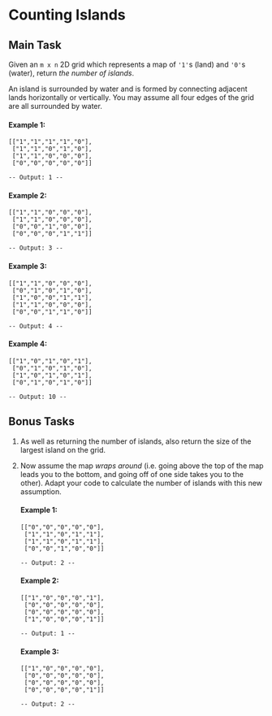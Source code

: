 # Counting Islands

## Main Task
Given an ```m x n``` 2D grid which represents a map of ```'1'```s (land) and ```'0'```s (water), return *the number of islands*.

An island is surrounded by water and is formed by connecting adjacent lands horizontally or vertically. You may assume all four edges of the grid are all surrounded by water.

#### Example 1:
```
[["1","1","1","1","0"],
 ["1","1","0","1","0"],
 ["1","1","0","0","0"],
 ["0","0","0","0","0"]]
 
-- Output: 1 --
```

#### Example 2:
```
[["1","1","0","0","0"],
 ["1","1","0","0","0"],
 ["0","0","1","0","0"],
 ["0","0","0","1","1"]]
 
-- Output: 3 --
```

#### Example 3:
```
[["1","1","0","0","0"],
 ["0","1","0","1","0"],
 ["1","0","0","1","1"],
 ["1","1","0","0","0"],
 ["0","0","1","1","0"]]

-- Output: 4 --
```

#### Example 4:
```
[["1","0","1","0","1"],
 ["0","1","0","1","0"],
 ["1","0","1","0","1"],
 ["0","1","0","1","0"]]

-- Output: 10 --
```

## Bonus Tasks
1. As well as returning the number of islands, also return the size of the largest island on the grid.

2. Now assume the map *wraps around* (i.e. going above the top of the map leads you to the bottom, and going off of one side takes you to the other). Adapt your code to calculate the number of islands with this new assumption.
    #### Example 1:
    ```
    [["0","0","0","0","0"],
     ["1","1","0","1","1"],
     ["1","1","0","1","1"],
     ["0","0","1","0","0"]]

    -- Output: 2 --
    ```
    
    #### Example 2:
    ```
    [["1","0","0","0","1"],
     ["0","0","0","0","0"],
     ["0","0","0","0","0"],
     ["1","0","0","0","1"]]

    -- Output: 1 --
    ```
    
    #### Example 3:
    ```
    [["1","0","0","0","0"],
     ["0","0","0","0","0"],
     ["0","0","0","0","0"],
     ["0","0","0","0","1"]]

    -- Output: 2 --
    ```

